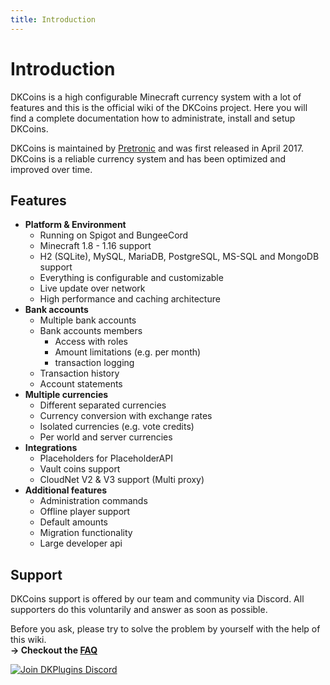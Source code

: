 ```yaml
---
title: Introduction
---
```


# Introduction

DKCoins is a high configurable Minecraft currency system with a lot of features and this is the official wiki of the DKCoins project.
Here you will find a complete documentation how to administrate, install and setup DKCoins.

DKCoins is maintained by [Pretronic](https://pretronic.net/) and was first released in April 2017.
DKCoins is a reliable currency system and has been optimized and improved over time.

## Features
* **Platform & Environment**
    * Running on Spigot and BungeeCord
    * Minecraft 1.8 - 1.16 support
    * H2 (SQLite), MySQL, MariaDB, PostgreSQL, MS-SQL and MongoDB support
    * Everything is configurable and customizable
    * Live update over network
    * High performance and caching architecture
* **Bank accounts**
    * Multiple bank accounts
    * Bank accounts members 
        * Access with roles
        * Amount limitations (e.g. per month)
        * transaction logging
    * Transaction history
    * Account statements
* **Multiple currencies**
    * Different separated currencies 
    * Currency conversion with exchange rates
    * Isolated currencies (e.g. vote credits)
    * Per world and server currencies
* **Integrations**
    * Placeholders for PlaceholderAPI
    * Vault coins support
    * CloudNet V2 & V3 support (Multi proxy)
* **Additional features**
    * Administration commands
    * Offline player support
    * Default amounts
    * Migration functionality
    * Large developer api


## Support
DKCoins support is offered by our team and community via Discord. All supporters do this voluntarily and answer as soon as possible.

Before you ask, please try to solve the problem by yourself with the help of this wiki.
<br/> **-> Checkout the [FAQ](frequently-asked-questions.md)**

[![Join DKPlugins Discord](https://discordapp.com/api/guilds/513441444959223809/embed.png?style=banner2)](https://discord.gg/ZR7HtTw)
